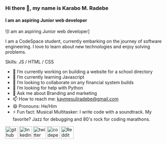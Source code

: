 ### Hi there 👋, my name is Karabo M. Radebe
#### I am an aspiring Junior web developer
![I am an aspiring Junior web developer]

I am a CodeSpace student, currently embarking on the journey of software engineering. I love to learn about new technologies and enjoy solving problems.

Skills: JS / HTML / CSS

- 🔭 I’m currently working on building a website for a school directory  
- 🌱 I’m currently learning Javascript 
- 👯 I’m looking to collaborate on any financial system builds 
- 🤔 I’m looking for help with Python 
- 💬 Ask me about Branding and marketing 
- 📫 How to reach me: kaymesuliradebe@gmail.com 
- 😄 Pronouns: He/Him 
- ⚡ Fun fact: Musical Multitasker:  I write code with a soundtrack. My favorite? Jazz for debugging and 80's rock for coding marathons. 


[<img src='https://cdn.jsdelivr.net/npm/simple-icons@3.0.1/icons/github.svg' alt='github' height='40'>](https://github.com/Karabo-M-Radebe)  [<img src='https://cdn.jsdelivr.net/npm/simple-icons@3.0.1/icons/linkedin.svg' alt='linkedin' height='40'>](https://www.linkedin.com/in/KaraboRadebe/)  [<img src='https://cdn.jsdelivr.net/npm/simple-icons@3.0.1/icons/twitter.svg' alt='twitter' height='40'>](https://twitter.com/KaraboM_Radebe)  [<img src='https://cdn.jsdelivr.net/npm/simple-icons@3.0.1/icons/codepen.svg' alt='codepen' height='40'>](https://codepen.io/Karabo-M_Radebe)  [<img src='https://cdn.jsdelivr.net/npm/simple-icons@3.0.1/icons/reddit.svg' alt='Reddit' height='40'>](https://www.reddit.com/user/u/Jazzlike-Fan-5887)  

